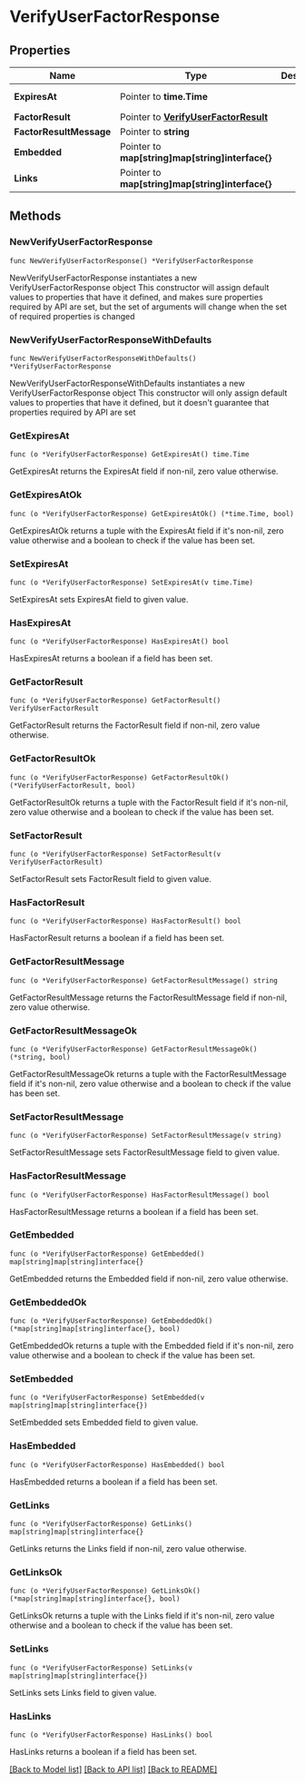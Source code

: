 # VerifyUserFactorResponse

## Properties

Name | Type | Description | Notes
------------ | ------------- | ------------- | -------------
**ExpiresAt** | Pointer to **time.Time** |  | [optional] [readonly] 
**FactorResult** | Pointer to [**VerifyUserFactorResult**](VerifyUserFactorResult.md) |  | [optional] 
**FactorResultMessage** | Pointer to **string** |  | [optional] 
**Embedded** | Pointer to **map[string]map[string]interface{}** |  | [optional] [readonly] 
**Links** | Pointer to **map[string]map[string]interface{}** |  | [optional] [readonly] 

## Methods

### NewVerifyUserFactorResponse

`func NewVerifyUserFactorResponse() *VerifyUserFactorResponse`

NewVerifyUserFactorResponse instantiates a new VerifyUserFactorResponse object
This constructor will assign default values to properties that have it defined,
and makes sure properties required by API are set, but the set of arguments
will change when the set of required properties is changed

### NewVerifyUserFactorResponseWithDefaults

`func NewVerifyUserFactorResponseWithDefaults() *VerifyUserFactorResponse`

NewVerifyUserFactorResponseWithDefaults instantiates a new VerifyUserFactorResponse object
This constructor will only assign default values to properties that have it defined,
but it doesn't guarantee that properties required by API are set

### GetExpiresAt

`func (o *VerifyUserFactorResponse) GetExpiresAt() time.Time`

GetExpiresAt returns the ExpiresAt field if non-nil, zero value otherwise.

### GetExpiresAtOk

`func (o *VerifyUserFactorResponse) GetExpiresAtOk() (*time.Time, bool)`

GetExpiresAtOk returns a tuple with the ExpiresAt field if it's non-nil, zero value otherwise
and a boolean to check if the value has been set.

### SetExpiresAt

`func (o *VerifyUserFactorResponse) SetExpiresAt(v time.Time)`

SetExpiresAt sets ExpiresAt field to given value.

### HasExpiresAt

`func (o *VerifyUserFactorResponse) HasExpiresAt() bool`

HasExpiresAt returns a boolean if a field has been set.

### GetFactorResult

`func (o *VerifyUserFactorResponse) GetFactorResult() VerifyUserFactorResult`

GetFactorResult returns the FactorResult field if non-nil, zero value otherwise.

### GetFactorResultOk

`func (o *VerifyUserFactorResponse) GetFactorResultOk() (*VerifyUserFactorResult, bool)`

GetFactorResultOk returns a tuple with the FactorResult field if it's non-nil, zero value otherwise
and a boolean to check if the value has been set.

### SetFactorResult

`func (o *VerifyUserFactorResponse) SetFactorResult(v VerifyUserFactorResult)`

SetFactorResult sets FactorResult field to given value.

### HasFactorResult

`func (o *VerifyUserFactorResponse) HasFactorResult() bool`

HasFactorResult returns a boolean if a field has been set.

### GetFactorResultMessage

`func (o *VerifyUserFactorResponse) GetFactorResultMessage() string`

GetFactorResultMessage returns the FactorResultMessage field if non-nil, zero value otherwise.

### GetFactorResultMessageOk

`func (o *VerifyUserFactorResponse) GetFactorResultMessageOk() (*string, bool)`

GetFactorResultMessageOk returns a tuple with the FactorResultMessage field if it's non-nil, zero value otherwise
and a boolean to check if the value has been set.

### SetFactorResultMessage

`func (o *VerifyUserFactorResponse) SetFactorResultMessage(v string)`

SetFactorResultMessage sets FactorResultMessage field to given value.

### HasFactorResultMessage

`func (o *VerifyUserFactorResponse) HasFactorResultMessage() bool`

HasFactorResultMessage returns a boolean if a field has been set.

### GetEmbedded

`func (o *VerifyUserFactorResponse) GetEmbedded() map[string]map[string]interface{}`

GetEmbedded returns the Embedded field if non-nil, zero value otherwise.

### GetEmbeddedOk

`func (o *VerifyUserFactorResponse) GetEmbeddedOk() (*map[string]map[string]interface{}, bool)`

GetEmbeddedOk returns a tuple with the Embedded field if it's non-nil, zero value otherwise
and a boolean to check if the value has been set.

### SetEmbedded

`func (o *VerifyUserFactorResponse) SetEmbedded(v map[string]map[string]interface{})`

SetEmbedded sets Embedded field to given value.

### HasEmbedded

`func (o *VerifyUserFactorResponse) HasEmbedded() bool`

HasEmbedded returns a boolean if a field has been set.

### GetLinks

`func (o *VerifyUserFactorResponse) GetLinks() map[string]map[string]interface{}`

GetLinks returns the Links field if non-nil, zero value otherwise.

### GetLinksOk

`func (o *VerifyUserFactorResponse) GetLinksOk() (*map[string]map[string]interface{}, bool)`

GetLinksOk returns a tuple with the Links field if it's non-nil, zero value otherwise
and a boolean to check if the value has been set.

### SetLinks

`func (o *VerifyUserFactorResponse) SetLinks(v map[string]map[string]interface{})`

SetLinks sets Links field to given value.

### HasLinks

`func (o *VerifyUserFactorResponse) HasLinks() bool`

HasLinks returns a boolean if a field has been set.


[[Back to Model list]](../README.md#documentation-for-models) [[Back to API list]](../README.md#documentation-for-api-endpoints) [[Back to README]](../README.md)


